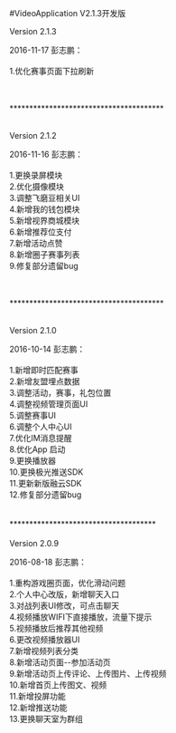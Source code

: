 #VideoApplication V2.1.3开发版

Version 2.1.3<br>

2016-11-17 彭志鹏：<br><br>
	1.优化赛事页面下拉刷新<br>


<br><br>***************************************<br><br>

Version 2.1.2<br>

2016-11-16 彭志鹏：<br><br>
	1.更换录屏模块<br>
	2.优化摄像模块<br>
	3.调整飞磨豆相关UI<br>
	4.新增我的钱包模块<br>
	5.新增视界商城模块<br>
	6.新增推荐位支付<br>
	7.新增活动点赞<br>
	8.新增圈子赛事列表<br>
	9.修复部分遗留bug<br>

<br><br>***************************************<br><br>

Version 2.1.0<br>

2016-10-14 彭志鹏：<br><br>
	1.新增即时匹配赛事<br>
    2.新增友盟埋点数据<br>
    3.调整活动，赛事，礼包位置<br>
    4.调整视频管理页面UI<br>
    5.调整赛事UI<br>
    6.调整个人中心UI<br>
    7.优化IM消息提醒<br>
    8.优化App 启动<br>
    9.更换播放器<br>
    10.更换极光推送SDK<br>
    11.更新新版融云SDK<br>
    12.修复部分遗留bug<br>
	<br><br>
    *************************************
    <br><br>
Version 2.0.9<br>

2016-08-18 彭志鹏：<br>
<br>
    1.重构游戏圈页面，优化滑动问题<br>
	2.个人中心改版，新增聊天入口<br>
	3.对战列表UI修改，可点击聊天<br>
	4.视频播放WIFI下直接播放，流量下提示<br>
	5.视频播放后推荐其他视频<br>
	6.更改视频播放器UI<br>
	7.新增视频列表分类<br>
	8.新增活动页面--参加活动页<br>
	9.新增活动页上传评论、上传图片、上传视频<br>
	10.新增首页上传图文、视频<br>
	11.新增投屏功能<br>
	12.新增推送功能<br>
	13.更换聊天室为群组<br>


